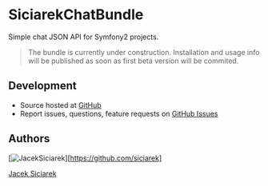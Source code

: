 SiciarekChatBundle
==================

Simple chat JSON API for Symfony2 projects.

> The bundle is currently under construction. Installation and usage info will be published as soon as first beta version will be commited.

## Development

- Source hosted at [GitHub](https://github.com/siciarek/chat-bundle)
- Report issues, questions, feature requests on [GitHub Issues](https://github.com/siciarek/chat-bundle/issues)


## Authors
[![JacekSiciarek](/http://1.gravatar.com/avatar/d4b77615f3bd9f43f109bee92c908e01)][https://github.com/siciarek]

[Jacek Siciarek](https://github.com/siciarek)
